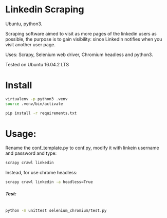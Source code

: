 # Linkedin Scraping
Ubuntu, python3.

Scraping software aimed to visit as more pages of the linkedin users as possible, the purpose is to gain visibility: since LinkedIn notifies when you visit another user page.

Uses: Scrapy, Selenium web driver, Chromium headless and python3.

Tested on Ubuntu 16.04.2 LTS


# Install

```bash
virtualenv -p python3 .venv
source .venv/bin/activate

pip install -r requirements.txt

```
# Usage:
Rename the conf_template.py to conf.py, modify it with linkein username and password and type:

```bash
scrapy crawl linkedin
```

Instead, for use chrome headless:
```bash
scrapy crawl linkedin -a headless=True
```



##### Test:
```bash

python -m unittest selenium_chromium/test.py

```
